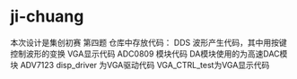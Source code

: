 # ji-chuang
本次设计是集创初赛 第四题
仓库中存放代码：
   DDS 波形产生代码，其中用按键控制波形的变换
   VGA显示代码
   ADC0809 模块代码
   DA模块使用的为高速DAC模块 ADV7123
   disp_driver 为VGA驱动代码
   VGA_CTRL_test为VGA显示代码

